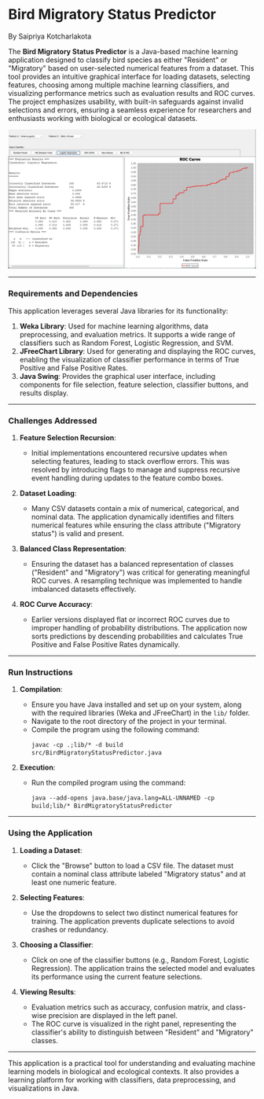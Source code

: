 # Bird Migratory Status Predictor

By Saipriya Kotcharlakota

The **Bird Migratory Status Predictor** is a Java-based machine learning application designed to classify bird species as either "Resident" or "Migratory" based on user-selected numerical features from a dataset. This tool provides an intuitive graphical interface for loading datasets, selecting features, choosing among multiple machine learning classifiers, and visualizing performance metrics such as evaluation results and ROC curves. The project emphasizes usability, with built-in safeguards against invalid selections and errors, ensuring a seamless experience for researchers and enthusiasts working with biological or ecological datasets.

![Demo](img/image.png)

---

### **Requirements and Dependencies**

This application leverages several Java libraries for its functionality:

1. **Weka Library**: Used for machine learning algorithms, data preprocessing, and evaluation metrics. It supports a wide range of classifiers such as Random Forest, Logistic Regression, and SVM.
2. **JFreeChart Library**: Used for generating and displaying the ROC curves, enabling the visualization of classifier performance in terms of True Positive and False Positive Rates.
3. **Java Swing**: Provides the graphical user interface, including components for file selection, feature selection, classifier buttons, and results display.

---

### **Challenges Addressed**

1. **Feature Selection Recursion**:
   - Initial implementations encountered recursive updates when selecting features, leading to stack overflow errors. This was resolved by introducing flags to manage and suppress recursive event handling during updates to the feature combo boxes.

2. **Dataset Loading**:
   - Many CSV datasets contain a mix of numerical, categorical, and nominal data. The application dynamically identifies and filters numerical features while ensuring the class attribute ("Migratory status") is valid and present.

3. **Balanced Class Representation**:
   - Ensuring the dataset has a balanced representation of classes ("Resident" and "Migratory") was critical for generating meaningful ROC curves. A resampling technique was implemented to handle imbalanced datasets effectively.

4. **ROC Curve Accuracy**:
   - Earlier versions displayed flat or incorrect ROC curves due to improper handling of probability distributions. The application now sorts predictions by descending probabilities and calculates True Positive and False Positive Rates dynamically.

---

### **Run Instructions**

1. **Compilation**:
   - Ensure you have Java installed and set up on your system, along with the required libraries (Weka and JFreeChart) in the `lib/` folder.
   - Navigate to the root directory of the project in your terminal.
   - Compile the program using the following command:
     ```
     javac -cp .;lib/* -d build src/BirdMigratoryStatusPredictor.java
     ```

2. **Execution**:
   - Run the compiled program using the command:
     ```
     java --add-opens java.base/java.lang=ALL-UNNAMED -cp build;lib/* BirdMigratoryStatusPredictor
     ```

---

### **Using the Application**

1. **Loading a Dataset**:
   - Click the "Browse" button to load a CSV file. The dataset must contain a nominal class attribute labeled "Migratory status" and at least one numeric feature.

2. **Selecting Features**:
   - Use the dropdowns to select two distinct numerical features for training. The application prevents duplicate selections to avoid crashes or redundancy.

3. **Choosing a Classifier**:
   - Click on one of the classifier buttons (e.g., Random Forest, Logistic Regression). The application trains the selected model and evaluates its performance using the current feature selections.

4. **Viewing Results**:
   - Evaluation metrics such as accuracy, confusion matrix, and class-wise precision are displayed in the left panel.
   - The ROC curve is visualized in the right panel, representing the classifier's ability to distinguish between "Resident" and "Migratory" classes.

---

This application is a practical tool for understanding and evaluating machine learning models in biological and ecological contexts. It also provides a learning platform for working with classifiers, data preprocessing, and visualizations in Java.